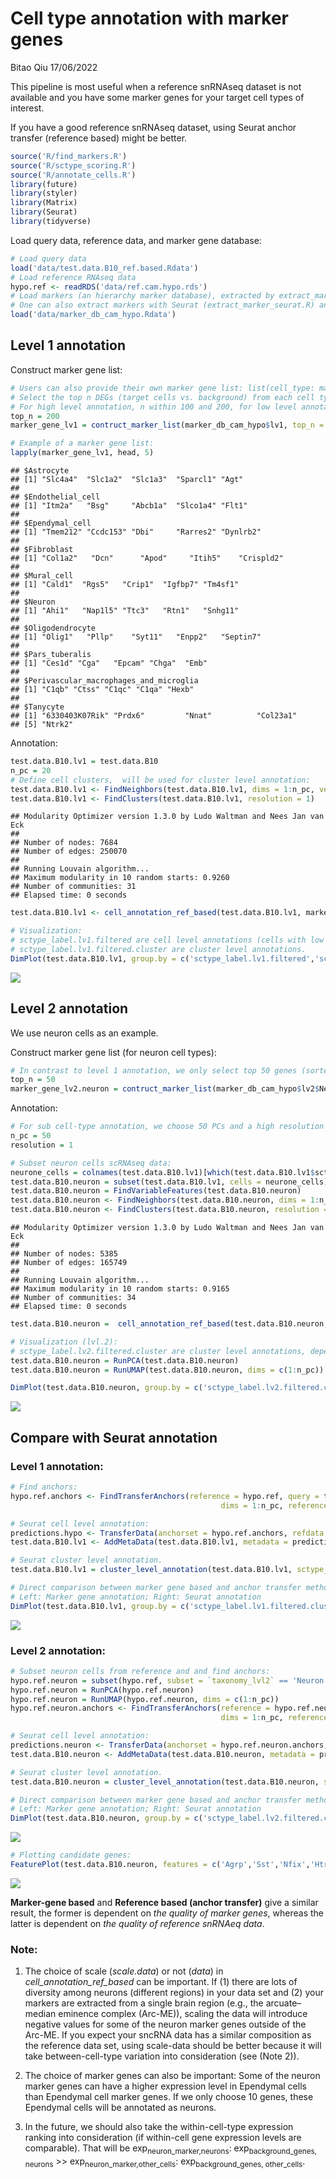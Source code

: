 Cell type annotation with marker genes
================
Bitao Qiu
17/06/2022

This pipeline is most useful when a reference snRNAseq dataset is not
available and you have some marker genes for your target cell types of
interest.

If you have a good reference snRNAseq dataset, using Seurat anchor
transfer (reference based) might be better.

``` r
source('R/find_markers.R')
source('R/sctype_scoring.R')
source('R/annotate_cells.R')
library(future)
library(styler)
library(Matrix)
library(Seurat)
library(tidyverse)
```

Load query data, reference data, and marker gene database:

``` r
# Load query data
load('data/test.data.B10_ref.based.Rdata') 
# Load reference RNAseq data
hypo.ref <- readRDS('data/ref.cam.hypo.rds') 
# Load markers (an hierarchy marker database), extracted by extract_marker.R
# One can also extract markers with Seurat (extract_marker_seurat.R) and rank them by fold-changes.
load('data/marker_db_cam_hypo.Rdata')
```

## Level 1 annotation

Construct marker gene list:

``` r
# Users can also provide their own marker gene list: list(cell_type: markers)
# Select the top n DEGs (target cells vs. background) from each cell type as marker genes. 
# For high level annotation, n within 100 and 200, for low level annotation, n = 30 - 50 should be fine.
top_n = 200
marker_gene_lv1 = contruct_marker_list(marker_db_cam_hypo$lv1, top_n = top_n)

# Example of a marker gene list:
lapply(marker_gene_lv1, head, 5)
```

    ## $Astrocyte
    ## [1] "Slc4a4"  "Slc1a2"  "Slc1a3"  "Sparcl1" "Agt"    
    ## 
    ## $Endothelial_cell
    ## [1] "Itm2a"   "Bsg"     "Abcb1a"  "Slco1a4" "Flt1"   
    ## 
    ## $Ependymal_cell
    ## [1] "Tmem212" "Ccdc153" "Dbi"     "Rarres2" "Dynlrb2"
    ## 
    ## $Fibroblast
    ## [1] "Col1a2"   "Dcn"      "Apod"     "Itih5"    "Crispld2"
    ## 
    ## $Mural_cell
    ## [1] "Cald1"  "Rgs5"   "Crip1"  "Igfbp7" "Tm4sf1"
    ## 
    ## $Neuron
    ## [1] "Ahi1"   "Nap1l5" "Ttc3"   "Rtn1"   "Snhg11"
    ## 
    ## $Oligodendrocyte
    ## [1] "Olig1"   "Pllp"    "Syt11"   "Enpp2"   "Septin7"
    ## 
    ## $Pars_tuberalis
    ## [1] "Ces1d" "Cga"   "Epcam" "Chga"  "Emb"  
    ## 
    ## $Perivascular_macrophages_and_microglia
    ## [1] "C1qb" "Ctss" "C1qc" "C1qa" "Hexb"
    ## 
    ## $Tanycyte
    ## [1] "6330403K07Rik" "Prdx6"         "Nnat"          "Col23a1"      
    ## [5] "Ntrk2"

Annotation:

``` r
test.data.B10.lv1 = test.data.B10
n_pc = 20
# Define cell clusters,  will be used for cluster level annotation:
test.data.B10.lv1 <- FindNeighbors(test.data.B10.lv1, dims = 1:n_pc, verbose = F)
test.data.B10.lv1 <- FindClusters(test.data.B10.lv1, resolution = 1) 
```

    ## Modularity Optimizer version 1.3.0 by Ludo Waltman and Nees Jan van Eck
    ## 
    ## Number of nodes: 7684
    ## Number of edges: 250070
    ## 
    ## Running Louvain algorithm...
    ## Maximum modularity in 10 random starts: 0.9260
    ## Number of communities: 31
    ## Elapsed time: 0 seconds

``` r
test.data.B10.lv1 <- cell_annotation_ref_based(test.data.B10.lv1, marker_gene_lv1, label = 'sctype_label.lv1', data_slot = 'scale.data', filter = T)

# Visualization:
# sctype_label.lv1.filtered are cell level annotations (cells with low scores are marked as "Unknown"); 
# sctype_label.lv1.filtered.cluster are cluster level annotations.
DimPlot(test.data.B10.lv1, group.by = c('sctype_label.lv1.filtered','sctype_label.lv1.filtered.cluster'),label = T) & NoLegend()
```

![](README_files/figure-gfm/Annotation-1.png)<!-- -->

## Level 2 annotation

We use neuron cells as an example.

Construct marker gene list (for neuron cell types):

``` r
# In contrast to level 1 annotation, we only select top 50 genes (sorted by W score) as marker genes, because the transcriptomics difference among (sub-)cell types might be small at level 2.
top_n = 50
marker_gene_lv2.neuron = contruct_marker_list(marker_db_cam_hypo$lv2$Neuron, top_n = top_n)
```

Annotation:

``` r
# For sub cell-type annotation, we choose 50 PCs and a high resolution for cluster annotation.
n_pc = 50
resolution = 1

# Subset neuron cells scRNAseq data:
neurone_cells = colnames(test.data.B10.lv1)[which(test.data.B10.lv1$sctype_label.lv1.filtered.cluster %in% c('Neuron'))]
test.data.B10.neuron = subset(test.data.B10.lv1, cells = neurone_cells)
test.data.B10.neuron = FindVariableFeatures(test.data.B10.neuron)
test.data.B10.neuron <- FindNeighbors(test.data.B10.neuron, dims = 1:n_pc, verbose = T)
test.data.B10.neuron <- FindClusters(test.data.B10.neuron, resolution = resolution) 
```

    ## Modularity Optimizer version 1.3.0 by Ludo Waltman and Nees Jan van Eck
    ## 
    ## Number of nodes: 5385
    ## Number of edges: 165749
    ## 
    ## Running Louvain algorithm...
    ## Maximum modularity in 10 random starts: 0.9165
    ## Number of communities: 34
    ## Elapsed time: 0 seconds

``` r
test.data.B10.neuron =  cell_annotation_ref_based(test.data.B10.neuron, marker_gene_lv2.neuron, label = 'sctype_label.lv2')

# Visualization (lvl.2):
# sctype_label.lv2.filtered.cluster are cluster level annotations, depended on cluster annotation (seurat_clusters).
test.data.B10.neuron = RunPCA(test.data.B10.neuron)
test.data.B10.neuron = RunUMAP(test.data.B10.neuron, dims = c(1:n_pc))

DimPlot(test.data.B10.neuron, group.by = c('sctype_label.lv2.filtered.cluster', 'seurat_clusters'),label = T) & NoLegend()
```

![](README_files/figure-gfm/Annotation_lvl2-1.png)<!-- -->

## Compare with Seurat annotation

### Level 1 annotation:

``` r
# Find anchors:
hypo.ref.anchors <- FindTransferAnchors(reference = hypo.ref, query = test.data.B10.lv1, recompute.residuals = F,
                                               dims = 1:n_pc, reference.reduction = "pca")

# Seurat cell level annotation:
predictions.hypo <- TransferData(anchorset = hypo.ref.anchors, refdata = hypo.ref$taxonomy_lvl2, dims = 1:n_pc)
test.data.B10.lv1 <- AddMetaData(test.data.B10.lv1, metadata = predictions.hypo)

# Seurat cluster level annotation.
test.data.B10.lv1 = cluster_level_annotation(test.data.B10.lv1, sctype_label = 'predicted.id')

# Direct comparison between marker gene based and anchor transfer method:
# Left: Marker gene annotation; Right: Seurat annotation
DimPlot(test.data.B10.lv1, group.by = c('sctype_label.lv1.filtered.cluster','predicted.id.cluster'),label = T) & NoLegend()
```

![](README_files/figure-gfm/Seurat_annotation_lvl1-1.png)<!-- -->

### Level 2 annotation:

``` r
# Subset neuron cells from reference and and find anchors:
hypo.ref.neuron = subset(hypo.ref, subset = `taxonomy_lvl2` == 'Neuron')
hypo.ref.neuron = RunPCA(hypo.ref.neuron)
hypo.ref.neuron = RunUMAP(hypo.ref.neuron, dims = c(1:n_pc))
hypo.ref.neuron.anchors <- FindTransferAnchors(reference = hypo.ref.neuron, query = test.data.B10.neuron, recompute.residuals = F,
                                               dims = 1:n_pc, reference.reduction = "pca")

# Seurat cell level annotation:
predictions.neuron <- TransferData(anchorset = hypo.ref.neuron.anchors, refdata = hypo.ref.neuron$cell_type_all_lvl2, dims = 1:n_pc)
test.data.B10.neuron <- AddMetaData(test.data.B10.neuron, metadata = predictions.neuron)

# Seurat cluster level annotation.
test.data.B10.neuron = cluster_level_annotation(test.data.B10.neuron, sctype_label = 'predicted.id')

# Direct comparison between marker gene based and anchor transfer method:
# Left: Marker gene annotation; Right: Seurat annotation
DimPlot(test.data.B10.neuron, group.by = c('sctype_label.lv2.filtered.cluster', 'predicted.id.cluster'),label = T) & NoLegend()
```

![](README_files/figure-gfm/Seurat_annotation_lvl2-1.png)<!-- -->

``` r
# Plotting candidate genes:
FeaturePlot(test.data.B10.neuron, features = c('Agrp','Sst','Nfix','Htr2c'))
```

![](README_files/figure-gfm/plot_candidate_genes-1.png)<!-- -->

**Marker-gene based** and **Reference based (anchor transfer)** give a
similar result, the former is dependent on *the quality of marker
genes*, whereas the latter is dependent on *the quality of reference
snRNAeq data*.

### Note:

1.  The choice of scale (*scale.data*) or not (*data*) in
    *cell\_annotation\_ref\_based* can be important. If (1) there are
    lots of diversity among neurons (different regions) in your data set
    and (2) your markers are extracted from a single brain region (e.g.,
    the arcuate–median eminence complex (Arc-ME)), scaling the data will
    introduce negative values for some of the neuron marker genes
    outside of the Arc-ME. If you expect your sncRNA data has a similar
    composition as the reference data set, using scale-data should be
    better because it will take between-cell-type variation into
    consideration (see (Note 2)).

2.  The choice of marker genes can also be important: Some of the neuron
    marker genes can have a higher expression level in Ependymal cells
    than Ependymal cell marker genes. If we only choose 10 genes, these
    Ependymal cells will be annotated as neurons.

3.  In the future, we should also take the within-cell-type expression
    ranking into consideration (if within-cell gene expression levels
    are comparable). That will be exp<sub>neuron\_marker,neurons</sub>:
    exp<sub>background\_genes, neurons</sub> &gt;&gt;
    exp<sub>neuron\_marker,other\_cells</sub>:
    exp<sub>background\_genes, other\_cells</sub>.
